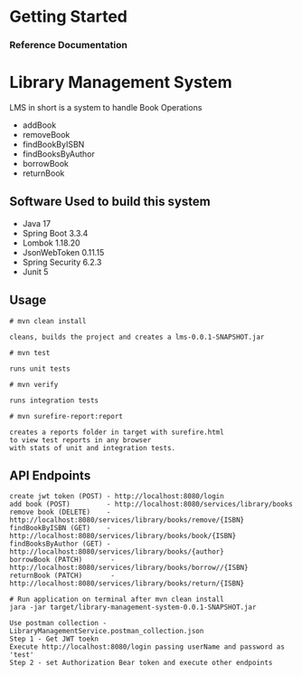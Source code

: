 # Getting Started

### Reference Documentation
# Library Management System

LMS in short is a system to handle Book Operations

* addBook
* removeBook
* findBookByISBN
* findBooksByAuthor
* borrowBook
* returnBook

## Software Used to build this system

* Java 17
* Spring Boot 3.3.4
* Lombok 1.18.20
* JsonWebToken 0.11.15
* Spring Security 6.2.3
* Junit 5

## Usage

```lms
# mvn clean install

cleans, builds the project and creates a lms-0.0.1-SNAPSHOT.jar

# mvn test

runs unit tests

# mvn verify

runs integration tests

# mvn surefire-report:report

creates a reports folder in target with surefire.html 
to view test reports in any browser 
with stats of unit and integration tests.
```
## API Endpoints
```endpoints
create jwt token (POST) - http://localhost:8080/login
add book (POST)         - http://localhost:8080/services/library/books
remove book (DELETE)    - http://localhost:8080/services/library/books/remove/{ISBN}
findBookByISBN (GET)    - http://localhost:8080/services/library/books/book/{ISBN}
findBooksByAuthor (GET) - http://localhost:8080/services/library/books/{author}
borrowBook (PATCH)       - http://localhost:8080/services/library/books/borrow//{ISBN}
returnBook (PATCH)       - http://localhost:8080/services/library/books/return/{ISBN}

# Run application on terminal after mvn clean install 
jara -jar target/library-management-system-0.0.1-SNAPSHOT.jar

Use postman collection - LibraryManagementService.postman_collection.json
Step 1 - Get JWT toekn
Execute http://localhost:8080/login passing userName and password as 'test'
Step 2 - set Authorization Bear token and execute other endpoints

